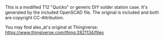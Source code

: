 This is a modified T12 "Quicko" or generic DIY solder station case. It's generated by the included OpenSCAD file. The original is included and both are copyright CC-Attribution.

You may find alex_at's original at Thingiverse: https://www.thingiverse.com/thing:2821134/files
